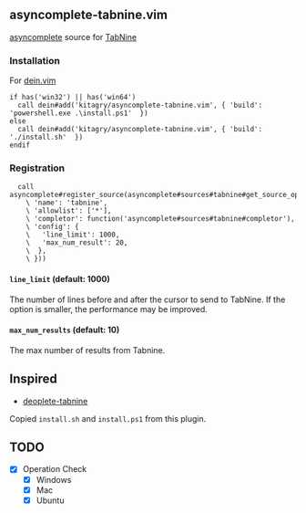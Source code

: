 ## asyncomplete-tabnine.vim

[asyncomplete](https://github.com/prabirshrestha/asyncomplete.vim) source for [TabNine](https://www.tabnine.com/)

### Installation

For [dein.vim](https://github.com/Shougo/dein.vim)

```vim
if has('win32') || has('win64')
  call dein#add('kitagry/asyncomplete-tabnine.vim', { 'build': 'powershell.exe .\install.ps1'  })
else
  call dein#add('kitagry/asyncomplete-tabnine.vim', { 'build': './install.sh'  })
endif
```

### Registration

```vim
  call asyncomplete#register_source(asyncomplete#sources#tabnine#get_source_options({
    \ 'name': 'tabnine',
    \ 'allowlist': ['*'],
    \ 'completor': function('asyncomplete#sources#tabnine#completor'),
    \ 'config': {
    \   'line_limit': 1000,
    \   'max_num_result': 20,
    \  },
    \ }))
```

#### `line_limit` (default: 1000)

The number of lines before and after the cursor to send to TabNine. If the option is smaller, the performance may be improved.

#### `max_num_results` (default: 10)

The max number of results from Tabnine.

## Inspired

- [deoplete-tabnine](https://github.com/tbodt/deoplete-tabnine)

Copied `install.sh` and `install.ps1` from this plugin.

## TODO

- [x] Operation Check
    - [x] Windows
    - [x] Mac
    - [x] Ubuntu
